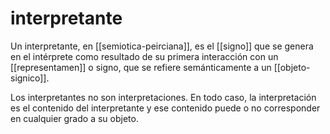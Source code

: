 # interpretante
Un interpretante, en [[semiotica-peirciana]], es el [[signo]] que se genera en el intérprete como resultado de su primera interacción con un [[representamen]] o signo, que se refiere semánticamente a un [[objeto-signico]].

Los interpretantes no son interpretaciones. En todo caso, la interpretación es el contenido del interpretante y ese contenido puede o no corresponder en cualquier grado a su objeto.


